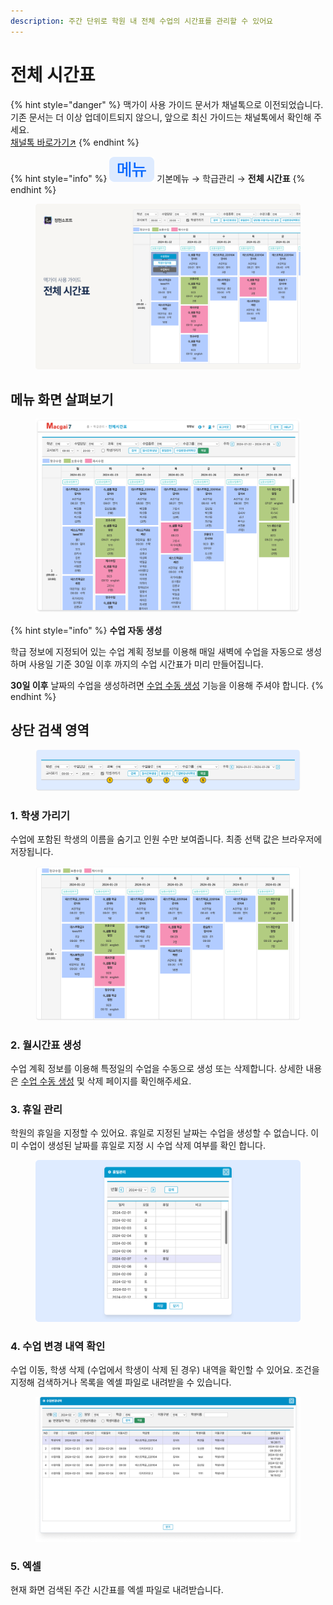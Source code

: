 ```yaml
---
description: 주간 단위로 학원 내 전체 수업의 시간표를 관리할 수 있어요
---
```


# 전체 시간표

{% hint style="danger" %}
맥가이 사용 가이드 문서가 채널톡으로 이전되었습니다.\
기존 문서는 더 이상 업데이트되지 않으니, 앞으로 최신 가이드는 채널톡에서 확인해 주세요.\
[채널톡 바로가기↗](https://app.gitbook.com/s/fbBIlbFoFciDyKxtcZ1U/)
{% endhint %}

{% hint style="info" %}
![](../../.gitbook/assets/chip_menuonly.svg) 기본메뉴 → 학급관리 → **전체 시간표**
{% endhint %}

<figure><img src="../../.gitbook/assets/image (299).png" alt=""><figcaption></figcaption></figure>

## 메뉴 화면 살펴보기

<figure><img src="../../.gitbook/assets/image (226).png" alt=""><figcaption></figcaption></figure>

{% hint style="info" %}
**수업 자동 생성**

학급 정보에 지정되어 있는 수업 계획 정보를 이용해 매일 새벽에 수업을 자동으로 생성하며 사용일 기준 30일 이후 까지의 수업 시간표가 미리 만들어집니다.

**30일 이후** 날짜의 수업을 생성하려면 [수업 수동 생성](generate.md) 기능을 이용해 주셔야 합니다.
{% endhint %}

## 상단 검색 영역

<figure><img src="../../.gitbook/assets/image (228).png" alt=""><figcaption></figcaption></figure>

### 1. 학생 가리기

&#x20;수업에 포함된 학생의 이름을 숨기고 인원 수만 보여줍니다. 최종 선택 값은 브라우저에 저장됩니다.

<figure><img src="../../.gitbook/assets/image (230).png" alt=""><figcaption></figcaption></figure>

### 2. 월시간표 생성

수업 계획 정보를 이용해 특정일의 수업을 수동으로 생성 또는 삭제합니다. 상세한 내용은 [수업 수동 생성](generate.md) 및 삭제 페이지를 확인해주세요.

### 3. 휴일 관리

학원의 휴일을 지정할 수 있어요. 휴일로 지정된 날짜는 수업을 생성할 수 없습니다. 이미 수업이 생성된 날짜를 휴일로 지정 시 수업 삭제 여부를 확인 합니다.

<figure><img src="../../.gitbook/assets/image (285).png" alt=""><figcaption></figcaption></figure>

### 4. 수업 변경 내역 확인

수업 이동, 학생 삭제 (수업에서 학생이 삭제 된 경우) 내역을 확인할 수 있어요. 조건을 지정해 검색하거나 목록을 엑셀 파일로 내려받을 수 있습니다.

<figure><img src="../../.gitbook/assets/image (283).png" alt=""><figcaption></figcaption></figure>

### 5. 엑셀

현재 화면 검색된 주간 시간표를 엑셀 파일로 내려받습니다.
